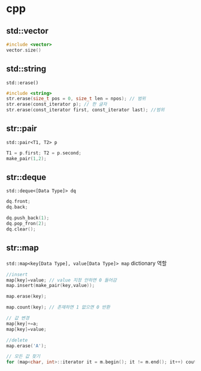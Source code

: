 # cpp

## std::vector
```cpp
#include <vector>
vector.size()
```

## std::string

`std::erase()`
```cpp
#include <string>
str.erase(size_t pos = 0, size_t len = npos); // 범위
str.erase(const_iterator p); // 한 글자
str.erase(const_iterator first, const_iterator last); //범위
```

## str::pair
`std::pair<T1, T2> p`

```cpp
T1 = p.first; T2 = p.second;
make_pair(1,2);
```

## str::deque
`std::deque<[Data Type]> dq`

```cpp
dq.front;
dq.back;

dq.push_back(1);
dq.pop_fron(2);
dq.clear();
```


## str::map
`std::map<key[Data Type], value[Data Type]> map`
dictionary 역할

```cpp
//insert
map[key]=value; // value 지정 안하면 0 들어감
map.insert(make_pair(key,value));

map.erase(key);

map.count(key); // 존재하면 1 없으면 0 반환

// 값 변경
map[key]+=a;
map[key]=value;

//delete
map.erase('A');

// 모든 값 찾기
for (map<char, int>::iterator it = m.begin(); it != m.end(); it++) cout << it->first << ' ' << it->second << '\n';
```